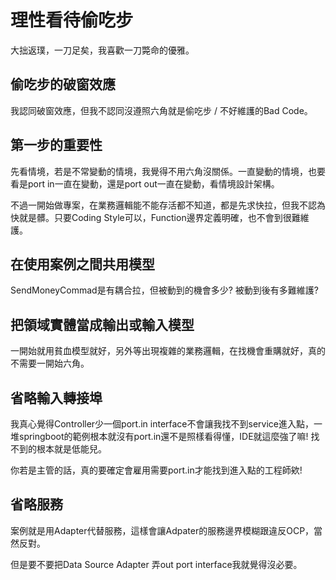 # 理性看待偷吃步
大拙返璞，一刀足矣，我喜歡一刀斃命的優雅。

## 偷吃步的破窗效應
我認同破窗效應，但我不認同沒遵照六角就是偷吃步 / 不好維護的Bad Code。

## 第一步的重要性
先看情境，若是不常變動的情境，我覺得不用六角沒關係。一直變動的情境，也要看是port in一直在變動，還是port out一直在變動，看情境設計架構。

不過一開始做專案，在業務邏輯能不能存活都不知道，都是先求快拉，但我不認為快就是髒。只要Coding Style可以，Function邊界定義明確，也不會到很難維護。

## 在使用案例之間共用模型
SendMoneyCommad是有耦合拉，但被動到的機會多少? 被動到後有多難維護?

## 把領域實體當成輸出或輸入模型
一開始就用貧血模型就好，另外等出現複雜的業務邏輯，在找機會重購就好，真的不需要一開始六角。

## 省略輸入轉接埠
我真心覺得Controller少一個port.in interface不會讓我找不到service進入點，一堆springboot的範例根本就沒有port.in還不是照樣看得懂，IDE就這麼強了嘛! 找不到的根本就是低能兒。

你若是主管的話，真的要確定會雇用需要port.in才能找到進入點的工程師欸!

## 省略服務
案例就是用Adapter代替服務，這樣會讓Adpater的服務邊界模糊跟違反OCP，當然反對。

但是要不要把Data Source Adapter 弄out port interface我就覺得沒必要。
